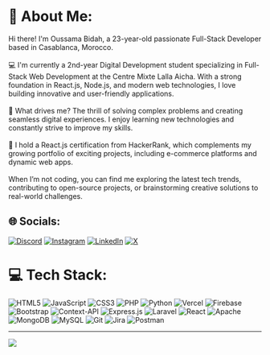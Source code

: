 # 💫 About Me:
Hi there! I'm Oussama Bidah, a 23-year-old passionate Full-Stack Developer based in Casablanca, Morocco.<br><br>💻 I'm currently a 2nd-year Digital Development student specializing in Full-Stack Web Development at the Centre Mixte Lalla Aicha. With a strong foundation in React.js, Node.js, and modern web technologies, I love building innovative and user-friendly applications.<br><br>🌟 What drives me? The thrill of solving complex problems and creating seamless digital experiences. I enjoy learning new technologies and constantly strive to improve my skills.<br><br>📜 I hold a React.js certification from HackerRank, which complements my growing portfolio of exciting projects, including e-commerce platforms and dynamic web apps.<br><br>When I’m not coding, you can find me exploring the latest tech trends, contributing to open-source projects, or brainstorming creative solutions to real-world challenges.


## 🌐 Socials:
[![Discord](https://img.shields.io/badge/Discord-%237289DA.svg?logo=discord&logoColor=white)](https://discord.gg/bidah007) [![Instagram](https://img.shields.io/badge/Instagram-%23E4405F.svg?logo=Instagram&logoColor=white)](https://instagram.com/https://www.instagram.com/bidah_007) [![LinkedIn](https://img.shields.io/badge/LinkedIn-%230077B5.svg?logo=linkedin&logoColor=white)](https://linkedin.com/in/https://www.linkedin.com/in/oussama-bidah-4706b12a2) [![X](https://img.shields.io/badge/X-black.svg?logo=X&logoColor=white)](https://x.com/https://x.com/BidahOussama) 

# 💻 Tech Stack:
![HTML5](https://img.shields.io/badge/html5-%23E34F26.svg?style=for-the-badge&logo=html5&logoColor=white) ![JavaScript](https://img.shields.io/badge/javascript-%23323330.svg?style=for-the-badge&logo=javascript&logoColor=%23F7DF1E) ![CSS3](https://img.shields.io/badge/css3-%231572B6.svg?style=for-the-badge&logo=css3&logoColor=white) ![PHP](https://img.shields.io/badge/php-%23777BB4.svg?style=for-the-badge&logo=php&logoColor=white) ![Python](https://img.shields.io/badge/python-3670A0?style=for-the-badge&logo=python&logoColor=ffdd54) ![Vercel](https://img.shields.io/badge/vercel-%23000000.svg?style=for-the-badge&logo=vercel&logoColor=white) ![Firebase](https://img.shields.io/badge/firebase-%23039BE5.svg?style=for-the-badge&logo=firebase) ![Bootstrap](https://img.shields.io/badge/bootstrap-%238511FA.svg?style=for-the-badge&logo=bootstrap&logoColor=white) ![Context-API](https://img.shields.io/badge/Context--Api-000000?style=for-the-badge&logo=react) ![Express.js](https://img.shields.io/badge/express.js-%23404d59.svg?style=for-the-badge&logo=express&logoColor=%2361DAFB) ![Laravel](https://img.shields.io/badge/laravel-%23FF2D20.svg?style=for-the-badge&logo=laravel&logoColor=white) ![React](https://img.shields.io/badge/react-%2320232a.svg?style=for-the-badge&logo=react&logoColor=%2361DAFB) ![Apache](https://img.shields.io/badge/apache-%23D42029.svg?style=for-the-badge&logo=apache&logoColor=white) ![MongoDB](https://img.shields.io/badge/MongoDB-%234ea94b.svg?style=for-the-badge&logo=mongodb&logoColor=white) ![MySQL](https://img.shields.io/badge/mysql-4479A1.svg?style=for-the-badge&logo=mysql&logoColor=white) ![Git](https://img.shields.io/badge/git-%23F05033.svg?style=for-the-badge&logo=git&logoColor=white) ![Jira](https://img.shields.io/badge/jira-%230A0FFF.svg?style=for-the-badge&logo=jira&logoColor=white) ![Postman](https://img.shields.io/badge/Postman-FF6C37?style=for-the-badge&logo=postman&logoColor=white)

---
[![](https://visitcount.itsvg.in/api?id=bidahoussama&icon=0&color=0)](https://visitcount.itsvg.in)

<!-- Proudly created with GPRM ( https://gprm.itsvg.in ) -->
